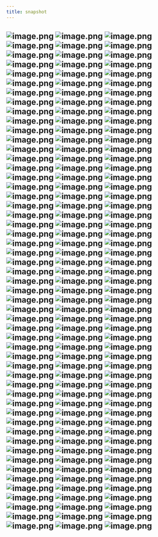 ```yaml
---
title: snapshot
---
```


## ![image.png](../assets/pages_snapshot_1615991926950_0.png) ![image.png](../assets/pages_snapshot_1615992051569_0.png) ![image.png](../assets/pages_snapshot_1615992093963_0.png) ![image.png](../assets/pages_snapshot_1615992192255_0.png) ![image.png](../assets/pages_snapshot_1615992347643_0.png) ![image.png](../assets/pages_snapshot_1615992442405_0.png) ![image.png](../assets/pages_snapshot_1615992531266_0.png) ![image.png](../assets/pages_snapshot_1615992616810_0.png) ![image.png](../assets/pages_snapshot_1615992835780_0.png) ![image.png](../assets/pages_snapshot_1615992976583_0.png) ![image.png](../assets/pages_snapshot_1615992987109_0.png) ![image.png](../assets/pages_snapshot_1615993147601_0.png) ![image.png](../assets/pages_snapshot_1615993228155_0.png) ![image.png](../assets/pages_snapshot_1615993338536_0.png) ![image.png](../assets/pages_snapshot_1615993426845_0.png) ![image.png](../assets/pages_snapshot_1615993488087_0.png) ![image.png](../assets/pages_snapshot_1615993591856_0.png) ![image.png](../assets/pages_snapshot_1615993837731_0.png) ![image.png](../assets/pages_snapshot_1615993899966_0.png) ![image.png](../assets/pages_snapshot_1615994092469_0.png) ![image.png](../assets/pages_snapshot_1615994140841_0.png) ![image.png](../assets/pages_snapshot_1615994177710_0.png) ![image.png](../assets/pages_snapshot_1615994299416_0.png) ![image.png](../assets/pages_snapshot_1615994382065_0.png) ![image.png](../assets/pages_snapshot_1615994550770_0.png) ![image.png](../assets/pages_snapshot_1615994800257_0.png) ![image.png](../assets/pages_snapshot_1615994921714_0.png) ![image.png](../assets/pages_snapshot_1615994983903_0.png) ![image.png](../assets/pages_snapshot_1615995035511_0.png) ![image.png](../assets/pages_snapshot_1616034611599_0.png) ![image.png](../assets/pages_snapshot_1616034759147_0.png) ![image.png](../assets/pages_snapshot_1616034895667_0.png) ![image.png](../assets/pages_snapshot_1616034978389_0.png) ![image.png](../assets/pages_snapshot_1616035003251_0.png) ![image.png](../assets/pages_snapshot_1616035072928_0.png) ![image.png](../assets/pages_snapshot_1616035236914_0.png) ![image.png](../assets/pages_snapshot_1616035333638_0.png) ![image.png](../assets/pages_snapshot_1616035698206_0.png) ![image.png](../assets/pages_snapshot_1616035788407_0.png) ![image.png](../assets/pages_snapshot_1616035925042_0.png) ![image.png](../assets/pages_snapshot_1616036007242_0.png) ![image.png](../assets/pages_snapshot_1616036120038_0.png) ![image.png](../assets/pages_snapshot_1616036206551_0.png) ![image.png](../assets/pages_snapshot_1616036318104_0.png) ![image.png](../assets/pages_snapshot_1616036426101_0.png) ![image.png](../assets/pages_snapshot_1616036560613_0.png) ![image.png](../assets/pages_snapshot_1616036638500_0.png) ![image.png](../assets/pages_snapshot_1616036651002_0.png) ![image.png](../assets/pages_snapshot_1616036774807_0.png) ![image.png](../assets/pages_snapshot_1616036858976_0.png) ![image.png](../assets/pages_snapshot_1616036910961_0.png) ![image.png](../assets/pages_snapshot_1616037000187_0.png) ![image.png](../assets/pages_snapshot_1616037069201_0.png) ![image.png](../assets/pages_snapshot_1616037157379_0.png) ![image.png](../assets/pages_snapshot_1616037328034_0.png) ![image.png](../assets/pages_snapshot_1616037455103_0.png) ![image.png](../assets/pages_snapshot_1616037482625_0.png) ![image.png](../assets/pages_snapshot_1616037601615_0.png) ![image.png](../assets/pages_snapshot_1616037652660_0.png) ![image.png](../assets/pages_snapshot_1616037741536_0.png) ![image.png](../assets/pages_snapshot_1616037768225_0.png) ![image.png](../assets/pages_snapshot_1616037920064_0.png) ![image.png](../assets/pages_snapshot_1616037991774_0.png) ![image.png](../assets/pages_snapshot_1616038101652_0.png) ![image.png](../assets/pages_snapshot_1616038317951_0.png) ![image.png](../assets/pages_snapshot_1616038592773_0.png) ![image.png](../assets/pages_snapshot_1616038660093_0.png) ![image.png](../assets/pages_snapshot_1616038898233_0.png) ![image.png](../assets/pages_snapshot_1616039022313_0.png) ![image.png](../assets/pages_snapshot_1616039155947_0.png) ![image.png](../assets/pages_snapshot_1616039222322_0.png) ![image.png](../assets/pages_snapshot_1616039601785_0.png) ![image.png](../assets/pages_snapshot_1616039720737_0.png) ![image.png](../assets/pages_snapshot_1616039850033_0.png) ![image.png](../assets/pages_snapshot_1616039998056_0.png) ![image.png](../assets/pages_snapshot_1616040103945_0.png) ![image.png](../assets/pages_snapshot_1616040431217_0.png) ![image.png](../assets/pages_snapshot_1616040480190_0.png) ![image.png](../assets/pages_snapshot_1616040661958_0.png) ![image.png](../assets/pages_snapshot_1616040710056_0.png) ![image.png](../assets/pages_snapshot_1616040735794_0.png) ![image.png](../assets/pages_snapshot_1616040809863_0.png) ![image.png](../assets/pages_snapshot_1616040840841_0.png) ![image.png](../assets/pages_snapshot_1616040870653_0.png) ![image.png](../assets/pages_snapshot_1616040947971_0.png) ![image.png](../assets/pages_snapshot_1616041038056_0.png) ![image.png](../assets/pages_snapshot_1616041153828_0.png) ![image.png](../assets/pages_snapshot_1616041246770_0.png) ![image.png](../assets/pages_snapshot_1616041422244_0.png) ![image.png](../assets/pages_snapshot_1616041521865_0.png) ![image.png](../assets/pages_snapshot_1616042035206_0.png) ![image.png](../assets/pages_snapshot_1616042085231_0.png) ![image.png](../assets/pages_snapshot_1616042264327_0.png) ![image.png](../assets/pages_snapshot_1616042311754_0.png) ![image.png](../assets/pages_snapshot_1616042341901_0.png) ![image.png](../assets/pages_snapshot_1616042514953_0.png) ![image.png](../assets/pages_snapshot_1616042542514_0.png) ![image.png](../assets/pages_snapshot_1616042589474_0.png) ![image.png](../assets/pages_snapshot_1616042641894_0.png) ![image.png](../assets/pages_snapshot_1616042734036_0.png) ![image.png](../assets/pages_snapshot_1616042792677_0.png) ![image.png](../assets/pages_snapshot_1616042906495_0.png) ![image.png](../assets/pages_snapshot_1616042932876_0.png) ![image.png](../assets/pages_snapshot_1616042985559_0.png) ![image.png](../assets/pages_snapshot_1616043248660_0.png) ![image.png](../assets/pages_snapshot_1616043376104_0.png) ![image.png](../assets/pages_snapshot_1616043442633_0.png) ![image.png](../assets/pages_snapshot_1616043583777_0.png) ![image.png](../assets/pages_snapshot_1616043758355_0.png) ![image.png](../assets/pages_snapshot_1616043778226_0.png) ![image.png](../assets/pages_snapshot_1616043898824_0.png) ![image.png](../assets/pages_snapshot_1616043966825_0.png) ![image.png](../assets/pages_snapshot_1616044105254_0.png) ![image.png](../assets/pages_snapshot_1616044240528_0.png) ![image.png](../assets/pages_snapshot_1616044367167_0.png) ![image.png](../assets/pages_snapshot_1616044567514_0.png) ![image.png](../assets/pages_snapshot_1616044647456_0.png) ![image.png](../assets/pages_snapshot_1616044965173_0.png) ![image.png](../assets/pages_snapshot_1616045006606_0.png) ![image.png](../assets/pages_snapshot_1616045101127_0.png) ![image.png](../assets/pages_snapshot_1616045149246_0.png) ![image.png](../assets/pages_snapshot_1616045165382_0.png) ![image.png](../assets/pages_snapshot_1616045212907_0.png) ![image.png](../assets/pages_snapshot_1616045337553_0.png) ![image.png](../assets/pages_snapshot_1616045828188_0.png) ![image.png](../assets/pages_snapshot_1616046060267_0.png) ![image.png](../assets/pages_snapshot_1616055079722_0.png) ![image.png](../assets/pages_snapshot_1616055559990_0.png) ![image.png](../assets/pages_snapshot_1616055621632_0.png) ![image.png](../assets/pages_snapshot_1616055638605_0.png) ![image.png](../assets/pages_snapshot_1616055687575_0.png) ![image.png](../assets/pages_snapshot_1616055737857_0.png) ![image.png](../assets/pages_snapshot_1616055782162_0.png) ![image.png](../assets/pages_snapshot_1616055973423_0.png) ![image.png](../assets/pages_snapshot_1616056053843_0.png) ![image.png](../assets/pages_snapshot_1616056066312_0.png) ![image.png](../assets/pages_snapshot_1616056082442_0.png) ![image.png](../assets/pages_snapshot_1616056165530_0.png) ![image.png](../assets/pages_snapshot_1616056234479_0.png) ![image.png](../assets/pages_snapshot_1616056290173_0.png) ![image.png](../assets/pages_snapshot_1616056302959_0.png) ![image.png](../assets/pages_snapshot_1616056606401_0.png) ![image.png](../assets/pages_snapshot_1616056752666_0.png) ![image.png](../assets/pages_snapshot_1616056870137_0.png) ![image.png](../assets/pages_snapshot_1616057046135_0.png) ![image.png](../assets/pages_snapshot_1616057351835_0.png) ![image.png](../assets/pages_snapshot_1616057369989_0.png) ![image.png](../assets/pages_snapshot_1616057492332_0.png) ![image.png](../assets/pages_snapshot_1616057917737_0.png) ![image.png](../assets/pages_snapshot_1616058889123_0.png) ![image.png](../assets/pages_snapshot_1616059220465_0.png) ![image.png](../assets/pages_snapshot_1616059451903_0.png) ![image.png](../assets/pages_snapshot_1616059743708_0.png) ![image.png](../assets/pages_snapshot_1616059770616_0.png) ![image.png](../assets/pages_snapshot_1616059935332_0.png) ![image.png](../assets/pages_snapshot_1616059946606_0.png) ![image.png](../assets/pages_snapshot_1616059959438_0.png) ![image.png](../assets/pages_snapshot_1616060007977_0.png) ![image.png](../assets/pages_snapshot_1616060105702_0.png)
